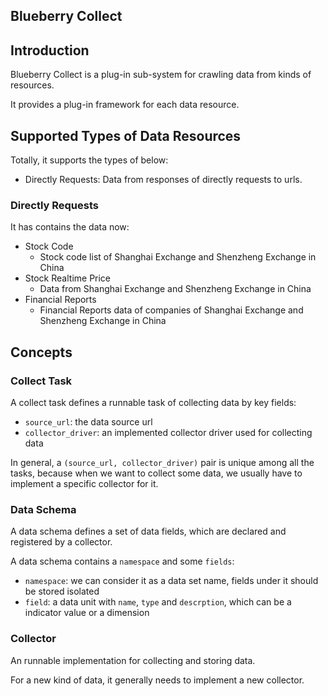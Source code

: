 ## Blueberry Collect
## Introduction

Blueberry Collect is a plug-in sub-system for crawling data from kinds of resources.

It provides a plug-in framework for each data resource.

## Supported Types of Data Resources

Totally, it supports the types of below:

- Directly Requests: Data from responses of directly requests to urls.

### Directly Requests

It has contains the data now:
- Stock Code
    - Stock code list of Shanghai Exchange and Shenzheng Exchange in China
- Stock Realtime Price
    - Data from Shanghai Exchange and Shenzheng Exchange in China
- Financial Reports 
    - Financial Reports data of companies of Shanghai Exchange and Shenzheng Exchange in China
    
## Concepts

### Collect Task

A collect task defines a runnable task of collecting data by key fields: 

- `source_url`: the data source url
- `collector_driver`: an implemented collector driver used for collecting data

In general, a `(source_url, collector_driver)` pair is unique among all the tasks, 
because when we want to collect some data, we usually have to implement a specific collector for it.

### Data Schema

A data schema defines a set of data fields, which are declared and registered by a collector.

A data schema contains a `namespace` and some `fields`:

- `namespace`: we can consider it as a data set name, fields under it should be stored isolated
- `field`: a data unit with `name`, `type` and `descrption`, which can be a indicator value or a dimension

### Collector

An runnable implementation for collecting and storing data. 

For a new kind of data, it generally needs to implement a new collector.

